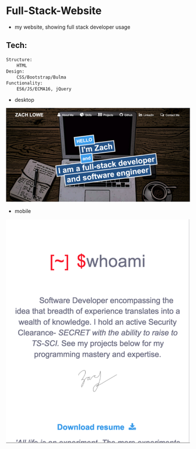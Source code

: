 # Full-Stack-Website
* my website, showing full stack developer usage

## Tech:
    Structure:
        HTML
    Design:
        CSS/Bootstrap/Bulma
    Functionality:
        ES6/JS/ECMA16, jQuery


* desktop

<kbd><img src="./public/assets/images/desktop.png" /></kbd>

* mobile

<kbd><img src="./public/assets/images/phone.png" /></kbd>
